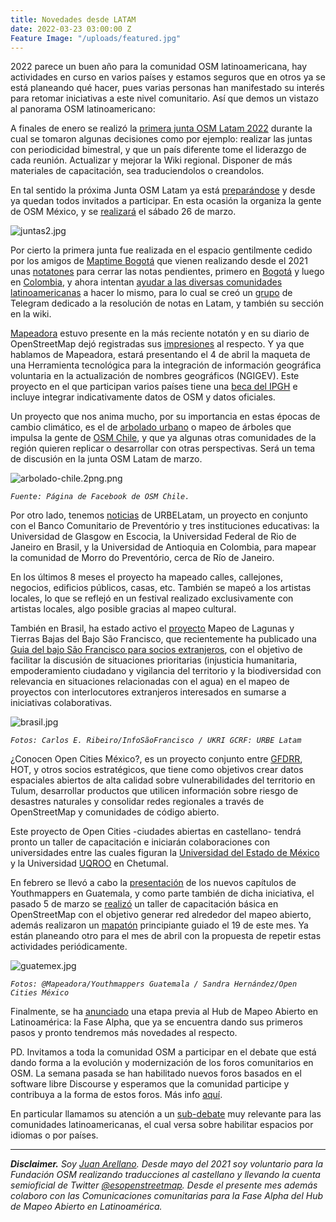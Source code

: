 ```yaml
---
title: Novedades desde LATAM
date: 2022-03-23 03:00:00 Z
Feature Image: "/uploads/featured.jpg"
---
```


2022 parece un buen año para la comunidad OSM latinoamericana, hay actividades en curso en varios países y estamos seguros que en otros ya se está planeando qué hacer, pues varias personas han manifestado su interés para retomar iniciativas a este nivel comunitario. Así que demos un vistazo al panorama OSM latinoamericano:

A finales de enero se realizó la [primera junta OSM Latam 2022](https://wiki.openstreetmap.org/wiki/LatAm/20220129_Reuni%C3%B3n_virtual) durante la cual se tomaron algunas decisiones como por ejemplo: realizar las juntas con periodicidad bimestral, y que un país diferente tome el liderazgo de cada reunión. Actualizar y mejorar la Wiki regional. Disponer de más materiales de capacitación, sea traduciendolos o creandolos.

En tal sentido la próxima Junta OSM Latam ya está [preparándose](https://wiki.openstreetmap.org/wiki/ES:LatAm/20220326_Reuni%C3%B3n_virtual#Agenda_colaborativa) y desde ya quedan todos invitados a participar. En esta ocasión la organiza la gente de OSM México, y se [realizará](https://twitter.com/esopenstreetmap/status/1505183560113741824) el sábado 26 de marzo.

![juntas2.jpg](/uploads/juntas2.jpg)

Por cierto la primera junta fue realizada en el espacio gentilmente cedido por los amigos de [Maptime Bogotá](http://maptime.io/bogota/) que vienen realizando desde el 2021 unas [notatones](https://wiki.openstreetmap.org/wiki/ES:Colombia/Proyecto-Resoluci%C3%B3n_de_notas) para cerrar las notas pendientes, primero en [Bogotá](https://twitter.com/MaptimeBogota/status/1386045463854559241) y luego en [Colombia](https://twitter.com/MaptimeBogota/status/1427081396653281283), y ahora intentan [ayudar a las diversas comunidades latinoamericanas](https://www.meetup.com/maptime-bogota-colombia-osm/events/lbqjssydcdbjc/) a hacer lo mismo, para lo cual se creó un [grupo](https://t.me/osm_notes_latam) de Telegram dedicado a la resolución de notas en Latam, y también su sección en la wiki.

[Mapeadora](https://www.openstreetmap.org/user/mapeadora/) estuvo presente en la más reciente notatón y en su diario de OpenStreetMap dejó registradas sus [impresiones](https://www.openstreetmap.org/user/mapeadora/diary/398721) al respecto. Y ya que hablamos de Mapeadora, estará presentando el 4 de abril la maqueta de una Herramienta tecnológica para la integración de información geográfica voluntaria en la actualización de nombres geográficos (NGIGEV). Este proyecto en el que participan varios países tiene una [beca del IPGH](https://comisiones.ipgh.org/GEOGRAFIA/pat-geografia-2022.html) e incluye integrar indicativamente datos de OSM y datos oficiales.

Un proyecto que nos anima mucho, por su importancia en estas épocas de cambio climático, es el de [arbolado urbano](https://elpensador.io/arbolado-urbano-y-datos-abiertos-para-la-gestion-municipal/) o mapeo de árboles que impulsa la gente de [OSM Chile](https://twitter.com/pauldassoria/status/1264976461594836993?s=20&t=r4Tj59XEvl7C59ZnU589TQ), y que ya algunas otras comunidades de la región quieren replicar o desarrollar con otras perspectivas. Será un tema de discusión en la junta OSM Latam de marzo.

![arbolado-chile.2png.png](/uploads/arbolado-chile.2png.png)

*`Fuente: Página de Facebook de OSM Chile.`*

Por otro lado, tenemos [noticias](https://www.hotosm.org/updates/mapping-the-care-of-people-with-urbelatam/) de URBELatam, un proyecto en conjunto con el Banco Comunitario de Preventório y tres instituciones educativas: la Universidad de Glasgow en Escocia, la Universidad Federal de Rio de Janeiro en Brasil, y la Universidad de Antioquia en Colombia, para mapear la comunidad de Morro do Preventório, cerca de Río de Janeiro.

En los últimos 8 meses el proyecto ha mapeado calles, callejones, negocios, edificios públicos, casas, etc. También se mapeó a los artistas locales, lo que se reflejó en un festival realizado exclusivamente con artistas locales, algo posible gracias al mapeo cultural.

También en Brasil, ha estado activo el [proyecto](https://infosaofrancisco.canoadetolda.org.br/noticias/mapeamento/mapsaofrancisco-inicia-mapeamento-de-lagoas-e-varzeas-no-baixo-sao-francisco/) Mapeo de Lagunas y Tierras Bajas del Bajo São Francisco, que recientemente ha publicado una [Guia del bajo São Francisco para socios extranjeros](https://infosaofrancisco.canoadetolda.org.br/noticias/mapeamento/um-pequeno-guia-do-baixo-sao-francisco-para-parceiros-estrangeiros/), con el objetivo de facilitar la discusión de situaciones prioritarias (injusticia humanitaria, empoderamiento ciudadano y vigilancia del territorio y la biodiversidad con relevancia en situaciones relacionadas con el agua) en el mapeo de proyectos con interlocutores extranjeros interesados ​​en sumarse a iniciativas colaborativas.

![brasil.jpg](/uploads/brasil.jpg)

*`Fotos: Carlos E. Ribeiro/InfoSãoFrancisco / UKRI GCRF: URBE Latam`*

¿Conocen Open Cities México?, es un proyecto conjunto entre [GFDRR](https://www.gfdrr.org/), HOT, y otros socios estratégicos, que tiene como objetivos crear datos espaciales abiertos de alta calidad sobre vulnerabilidades del territorio en Tulum, desarrollar productos que utilicen información sobre riesgo de desastres naturales y consolidar redes regionales a través de OpenStreetMap y comunidades de código abierto.

Este proyecto de Open Cities -ciudades abiertas en castellano- tendrá pronto un taller de capacitación e iniciarán colaboraciones con universidades entre las cuales figuran la [Universidad del Estado de México](http://facgeografia.uaemex.mx/) y la Universidad [UQROO](https://www.uqroo.mx/) en Chetumal.

En febrero se llevó a cabo la [presentación](https://www.eventbrite.com/e/conociendo-youthmappers-guatemala-tickets-264579112247) de los nuevos capítulos de Youthmappers en Guatemala, y como parte también de dicha iniciativa, el pasado 5 de marzo se [realizó](https://twitter.com/mapeadora/status/1498487882947960834) un taller de capacitación básica en OpenStreetMap con el objetivo generar red alrededor del mapeo abierto, además realizaron un [mapatón](https://twitter.com/mapeadora/status/1503575001013932034) principiante guiado el 19 de este mes. Ya están planeando otro para el mes de abril con la propuesta de repetir estas actividades periódicamente.

![guatemex.jpg](/uploads/guatemex.jpg)

*`Fotos: @Mapeadora/Youthmappers Guatemala / Sandra Hernández/Open Cities México`*

Finalmente, se ha [anunciado](https://www.hotosm.org/updates/hub-de-mapeo-abierto-en-latam-actualizacion-diciembre-2021/) una etapa previa al Hub de Mapeo Abierto en Latinoamérica: la Fase Alpha, que ya se encuentra dando sus primeros pasos y pronto tendremos más novedades al respecto.

PD. Invitamos a toda la comunidad OSM a participar en el debate que está dando forma a la evolución y modernización de los foros comunitarios en OSM. La semana pasada se han habilitado nuevos foros basados en el software libre Discourse y esperamos que la comunidad participe y contribuya a la forma de estos foros. Más info [aquí](https://community.openstreetmap.org/t/welcome-to-the-forum-get-involved-in-the-next-steps-here/219).

En particular llamamos su atención a un [sub-debate](https://community.openstreetmap.org/t/proposal-language-and-location-based-content-and-categories/310) muy relevante para las comunidades latinoamericanas, el cual versa sobre habilitar espacios por idiomas o por países.

---

***Disclaimer.** Soy [Juan Arellano](http://arellanojuan.com/). Desde mayo del 2021 soy voluntario para la Fundación OSM realizando traducciones al castellano y llevando la cuenta semioficial de Twitter [@esopenstreetmap](https://twitter.com/esopenstreetmap). Desde el presente mes además colaboro con las Comunicaciones comunitarias para la Fase Alpha del Hub de Mapeo Abierto en Latinoamérica.*